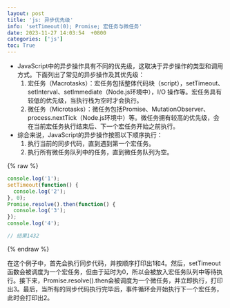 ```yaml
---
layout: post
title: 'js: 异步优先级'
info: 'setTimeout(0); Promise; 宏任务与微任务'
date: 2023-11-27 14:03:54  +0800
categories: ['js']
toc: True
---
```



- JavaScript中的异步操作具有不同的优先级，这取决于异步操作的类型和调用方式。下面列出了常见的异步操作及其优先级：
  1. 宏任务（Macrotasks）：宏任务包括整体代码块（script），setTimeout、setInterval、setImmediate（Node.js环境中），I/O 操作等。宏任务具有较低的优先级，当执行栈为空时才会执行。
  2. 微任务（Microtasks）：微任务包括Promise、MutationObserver、process.nextTick（Node.js环境中）等。微任务拥有较高的优先级，会在当前宏任务执行结束后、下一个宏任务开始之前执行。
- 综合来说，JavaScript的异步操作按照以下顺序执行：
	1. 执行当前的同步代码，直到遇到第一个宏任务。
	2. 执行所有微任务队列中的任务，直到微任务队列为空。


{% raw %}
```js
console.log('1');
setTimeout(function() {
  console.log('2');
}, 0);
Promise.resolve().then(function() {
  console.log('3');
});
console.log('4');

// 结果1432
```
{% endraw %}


在这个例子中，首先会执行同步代码，并按顺序打印出1和4。然后，setTimeout函数会被调度为一个宏任务，但由于延时为0，所以会被放入宏任务队列中等待执行。接下来，Promise.resolve().then会被调度为一个微任务，并立即执行，打印出3。最后，当所有的同步代码执行完毕后，事件循环会开始执行下一个宏任务，此时会打印出2。


<!--![引入图片]({{site.url}}/image/js/2023-11-27-async_priority/image_1.jpg) -->